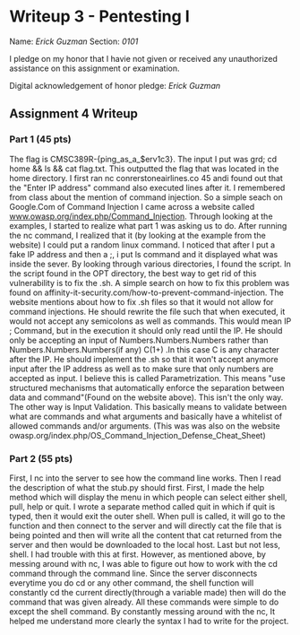 Writeup 3 - Pentesting I
======

Name: *Erick Guzman*
Section: *0101*

I pledge on my honor that I havie not given or received any unauthorized assistance on this assignment or examination.

Digital acknowledgement of honor pledge: *Erick Guzman*

## Assignment 4 Writeup

### Part 1 (45 pts)
The flag is CMSC389R-{ping_as_a_$erv1c3}. The input I put was grd; cd home && ls && cat flag.txt. This outputted the flag that was located in the home directory. I first ran nc conrerstoneairlines.co 45 andi found out that the "Enter IP address" command also executed lines after it. I remembered from class about the mention of command injection. So a simple seach on Google.Com of Command Injection I came across a website called www.owasp.org/index.php/Command_Injection. Through looking at the examples, I started to realize what part 1 was asking us to do. After running the nc command, I realized that it (by looking at the example from the website) I could put a random linux command. I noticed that after I put a fake IP address and then a ;, i put ls command and it displayed what was inside the sever. By looking through various directories, I found the script. In the script found in the OPT directory, the best way to get rid of this vulnerability is to fix the .sh. A simple search on how to fix this problem was found on affinity-it-security.com/how-to-prevent-command-injection. The website mentions about how to fix .sh files so that it would not allow for command injections.  He should rewrite the file such that when executed, it would not accept any semicolons as well as commands. This would mean IP ; Command, but in the execution it should only read until the IP. He should only be accepting an input of Numbers.Numbers.Numbers rather than Numbers.Numbers.Numbers(if any) C(1+) .In this case C is any character after the IP. He should implement the .sh so that it won't accept anymore input after the IP address as well as to make sure that only numbers are accepted as input. I believe this is called Parametrization. This means "use structured mechanisms that automatically enforce the separation between data and command"(Found on the website above). This isn't the only way. The other way is Input Validation. This basically means to validate between what are commands and what arguments and basically have a whitelist of allowed commands and/or arguments. (This was was also on the website owasp.org/index.php/OS_Command_Injection_Defense_Cheat_Sheet)

### Part 2 (55 pts)
First, I nc into the server to see how the command line works. Then I read the description of what the stub.py should first. First, I made the help method which will display the menu in which people can select either shell, pull, help or quit. I wrote a separate method called quit in which if quit is typed, then it would exit the outer shell. When pull is called, it will go to the function and then connect to the server and will directly cat the file that is being pointed and then will write all the content that cat returned from the server and then would be downloaded to the local host. Last but not less, shell. I had trouble with this at first. However, as mentioned above, by messing around with nc, I was able to figure out how to work with the cd command through the command line. Since the server disconnects everytime you do cd or any other command, the shell function will constantly cd the current directly(through a variable made) then will do the command that was given already. All these commands were simple to do except the shell command. By constantly messing around with the nc, It helped me understand more clearly the syntax I had to write for the project.  
